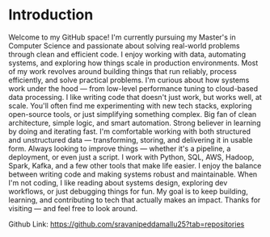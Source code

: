 # Introduction

Welcome to my GitHub space!
I'm currently pursuing my Master's in Computer Science and passionate about solving real-world problems through clean and efficient code.
I enjoy working with data, automating systems, and exploring how things scale in production environments.
Most of my work revolves around building things that run reliably, process efficiently, and solve practical problems.
I'm curious about how systems work under the hood — from low-level performance tuning to cloud-based data processing.
I like writing code that doesn't just work, but works well, at scale.
You'll often find me experimenting with new tech stacks, exploring open-source tools, or just simplifying something complex.
Big fan of clean architecture, simple logic, and smart automation.
Strong believer in learning by doing and iterating fast.
I'm comfortable working with both structured and unstructured data — transforming, storing, and delivering it in usable form.
Always looking to improve things — whether it's a pipeline, a deployment, or even just a script.
I work with Python, SQL, AWS, Hadoop, Spark, Kafka, and a few other tools that make life easier.
I enjoy the balance between writing code and making systems robust and maintainable.
When I'm not coding, I like reading about systems design, exploring dev workflows, or just debugging things for fun.
My goal is to keep building, learning, and contributing to tech that actually makes an impact.
Thanks for visiting — and feel free to look around.

Github Link: https://github.com/sravanipeddamallu25?tab=repositories
